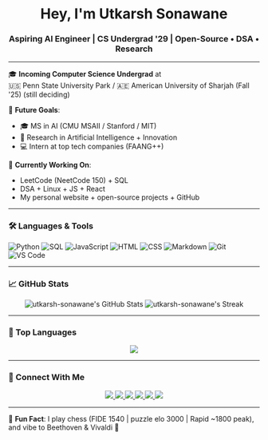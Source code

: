 <h1 align="center">Hey, I'm Utkarsh Sonawane</h1>
<h3 align="center">Aspiring AI Engineer | CS Undergrad '29 | Open-Source • DSA • Research</h3>

---

🎓 **Incoming Computer Science Undergrad** at  
🇺🇸 Penn State University Park / 🇦🇪 American University of Sharjah (Fall '25) (still deciding)

🧠 **Future Goals**:  
- 🎓 MS in AI (CMU MSAII / Stanford / MIT)  
- 🧪 Research in Artificial Intelligence + Innovation  
- 💻 Intern at top tech companies (FAANG++)

📍 **Currently Working On**:
- LeetCode (NeetCode 150) + SQL  
- DSA + Linux + JS + React  
- My personal website + open-source projects + GitHub

---

### 🛠 Languages & Tools

![Python](https://img.shields.io/badge/Python-3776AB?style=flat&logo=python&logoColor=white)
![SQL](https://img.shields.io/badge/SQL-4479A1?style=flat&logo=postgresql&logoColor=white)
![JavaScript](https://img.shields.io/badge/JavaScript-F7DF1E?style=flat&logo=javascript&logoColor=black)
![HTML](https://img.shields.io/badge/HTML5-E34F26?style=flat&logo=html5&logoColor=white)
![CSS](https://img.shields.io/badge/CSS3-1572B6?style=flat&logo=css3&logoColor=white)
![Markdown](https://img.shields.io/badge/Markdown-000000?style=flat&logo=markdown&logoColor=white)
![Git](https://img.shields.io/badge/Git-F05032?style=flat&logo=git&logoColor=white)
![VS Code](https://img.shields.io/badge/VS_Code-007ACC?style=flat&logo=visual-studio-code&logoColor=white)

---

### 📈 GitHub Stats

<p align="center">
  <img src="https://github-readme-stats.vercel.app/api?username=utkarsh-sonawane&show_icons=true&theme=radical" alt="utkarsh-sonawane's GitHub Stats" />
  <img src="https://github-readme-streak-stats.herokuapp.com/?user=utkarsh-sonawane&theme=radical" alt="utkarsh-sonawane's Streak" />
</p>

---

### 🧠 Top Languages

<p align="center">
  <img src="https://github-readme-stats.vercel.app/api/top-langs/?username=utkarsh-sonawane&layout=compact&theme=radical" />
</p>

---

### 🔗 Connect With Me

<p align="center">
  <a href="https://utkarsh-sonawane.github.io/" target="_blank">
    <img src="https://img.shields.io/badge/-Website-000000?style=flat&logo=About.me&logoColor=white" />
  </a>
  <a href="https://www.linkedin.com/in/utkarsh-sonawane-0aa993280/" target="_blank">
    <img src="https://img.shields.io/badge/-LinkedIn-0077B5?style=flat&logo=linkedin&logoColor=white" />
  </a>
  <a href="https://github.com/utkarsh-sonawane" target="_blank">
    <img src="https://img.shields.io/badge/-GitHub-181717?style=flat&logo=github&logoColor=white" />
  </a>
  <a href="https://discord.com/users/nottekcrec" target="_blank">
    <img src="https://img.shields.io/badge/-Discord-7289DA?style=flat&logo=discord&logoColor=white" />
  </a>
  <a href="https://www.goodreads.com/user/show/85039206-tekcrec" target="_blank">
    <img src="https://img.shields.io/badge/-Goodreads-5D6A6A?style=flat&logo=goodreads&logoColor=white" />
  </a>
  <a href="mailto:utkarshsonawane67@gmail.com" target="_blank">
    <img src="https://img.shields.io/badge/-Gmail-D14836?style=flat&logo=gmail&logoColor=white" />
  </a>
</p>

---

🧩 **Fun Fact**: I play chess (FIDE 1540 | puzzle elo 3000 | Rapid ~1800 peak), and vibe to Beethoven & Vivaldi 🎼
